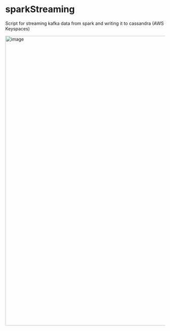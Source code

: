 # sparkStreaming 
Script for streaming kafka data from spark and writing it to cassandra (AWS Keyspaces)

<img width="916" alt="image" src="https://user-images.githubusercontent.com/77616210/197401087-57ca206b-40c1-452a-86a8-24e036b75885.png">


